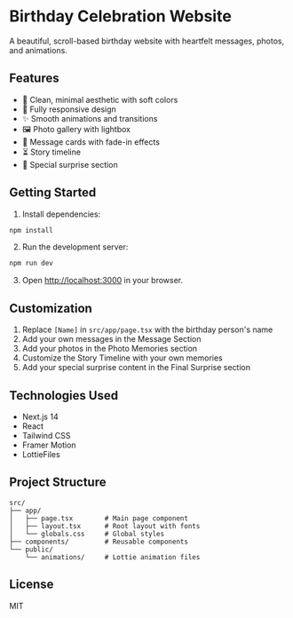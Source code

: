 # Birthday Celebration Website

A beautiful, scroll-based birthday website with heartfelt messages, photos, and animations.

## Features

- 🎨 Clean, minimal aesthetic with soft colors
- 📱 Fully responsive design
- ✨ Smooth animations and transitions
- 🖼️ Photo gallery with lightbox
- 📝 Message cards with fade-in effects
- ⏳ Story timeline
- 🎁 Special surprise section

## Getting Started

1. Install dependencies:
```bash
npm install
```

2. Run the development server:
```bash
npm run dev
```

3. Open [http://localhost:3000](http://localhost:3000) in your browser.

## Customization

1. Replace `[Name]` in `src/app/page.tsx` with the birthday person's name
2. Add your own messages in the Message Section
3. Add your photos in the Photo Memories section
4. Customize the Story Timeline with your own memories
5. Add your special surprise content in the Final Surprise section

## Technologies Used

- Next.js 14
- React
- Tailwind CSS
- Framer Motion
- LottieFiles

## Project Structure

```
src/
├── app/
│   ├── page.tsx        # Main page component
│   ├── layout.tsx      # Root layout with fonts
│   └── globals.css     # Global styles
├── components/         # Reusable components
└── public/
    └── animations/     # Lottie animation files
```

## License

MIT 